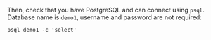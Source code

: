 Then, check that you have PostgreSQL and can connect using `psql`. Database name is `demo1`, username and password are not required:

```
psql demo1 -c 'select'
```
